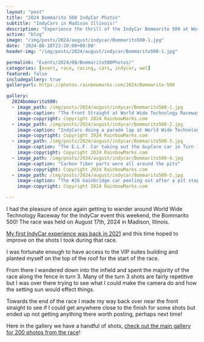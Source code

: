 ```yaml
---
layout: "post"
title: "2024 Bommarito 500 IndyCar Photos"
subtitle: "IndyCars in Madison Illinois!"
description: "Experience the thrill of the IndyCar Bommarito 500 at World Wide Technology Raceway in Madison, Illinois. View stunning race day shots captured in this gallery!"
active: "blog"
image: "/img/posts/2024/august/indycar/Bommarito500-1.jpg"
date: '2024-08-18T23:20:00+00:00'
header-img: "/img/posts/2024/august/indycar/Bommarito500-1.jpg"

permalink: "Events/2024/08/Bommarito500Photos/"
categories: [event, race, racing, cars, indycar, wwt]
featured: false
includegallery: true
galleryurl: https://photos.rainbowmarks.com/2024/Bommarito-500

gallery:
  2024bommarito500:
  - image_path: /img/posts/2024/august/indycar/Bommarito500-1.jpg
    image-caption: "The Front Straight at World Wide Technology Raceway with IndyCars coming out of the pits"
    image-copyright: Copyright 2024 RainbowMarks.com
  - image_path: /img/posts/2024/august/indycar/Bommarito500-2.jpg
    image-caption: "IndyCars doing a parade lap at World Wide Technology Raceway"
    image-copyright: Copyright 2024 RainbowMarks.com
  - image_path: /img/posts/2024/august/indycar/Bommarito500-3.jpg
    image-caption: "The E.L.F. Car taking out the GuyCare car in Turn 1"
    image-copyright: Copyright 2024 RainbowMarks.com
  - image_path: /img/posts/2024/august/indycar/Bommarito500-4.jpg
    image-caption: "Carbon fiber parts were all around the pits"
    image-copyright: Copyright 2024 RainbowMarks.com
  - image_path: /img/posts/2024/august/indycar/Bommarito500-5.jpg
    image-caption: "The #26 Gainbridge car peeling out after a pit stop"
    image-copyright: Copyright 2024 RainbowMarks.com

---
```

I had the pleasure of once again getting to wander around World Wide Technology Raceway for the IndyCar event this weekend, the Bommarito 500! The race was held on August 17th, 2024 in Madison, Illinois.

[My first IndyCar experience was back in 2021](https://rainbowmarks.com/Events/2021/08/August-21-2021-IndyCar-Race-At-WWT-Raceway) and this time hoped to improve on the shots I took during that race. 

I was fortunate enough to have access to the VIP suites building and planted myself on the top of the roof for the start of the race.

From there I wandered down into the infield and spent the majority of the race along the fence in turn 3. Many of the turn 3 shots are fairly repetitive but I was over there trying to see what I could make the camera do and how the setting sun would effect things.

Towards the end of the race I made my way back over near the front straight to see if I could get anywhere close to the finish for some shots but ended up not getting anything there worth posting, perhaps next time!

Here in the gallery we have a handful of shots, [check out the main gallery for 200 photos from the race](https://photos.rainbowmarks.com/2024/Bommarito-500)!

